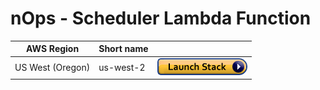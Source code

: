 # nOps - Scheduler Lambda Function

| AWS Region | Short name | |
| -- | -- | -- |
| US West (Oregon) | us-west-2 | [![cloudformation-launch-button](../images/cloudformation-launch-stack.png)](https://us-west-2.console.aws.amazon.com/cloudformation/home?region=us-west-2#/stacks/create/review?stackName=nOps-Scheduler-SOMEUNIQUEID&templateURL=https://nops-rules-lambda-sources.s3.us-west-2.amazonaws.com/scheduler/scheduler.yml&param_EventBusName=PRE-POPULATED-VALUE) |